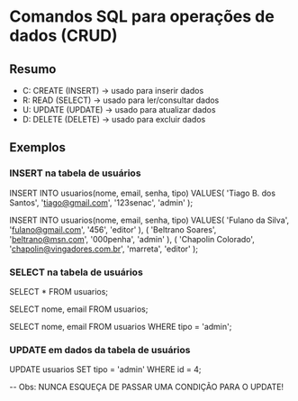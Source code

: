 # Comandos SQL para operações de dados (CRUD)

## Resumo

- C: CREATE (INSERT) -> usado para inserir dados 
- R: READ (SELECT) -> usado para ler/consultar dados
- U: UPDATE (UPDATE) -> usado para atualizar dados
- D: DELETE (DELETE) -> usado para excluir dados 

## Exemplos

### INSERT na tabela de usuários

INSERT INTO usuarios(nome, email, senha, tipo)
VALUES(
    'Tiago B. dos Santos',
    'tiago@gmail.com',
    '123senac',
    'admin'
);

INSERT INTO usuarios(nome, email, senha, tipo)
VALUES(
    'Fulano da Silva',
    'fulano@gmail.com',
    '456',
    'editor'
), (
    'Beltrano Soares',
    'beltrano@msn.com',
    '000penha',
    'admin'
), (
    'Chapolin Colorado',
    'chapolin@vingadores.com.br',
    'marreta',
    'editor'
);

### SELECT na tabela de usuários

SELECT * FROM usuarios;

SELECT nome, email FROM usuarios;

SELECT nome, email FROM usuarios WHERE tipo = 'admin';

### UPDATE em dados da tabela de usuários

UPDATE usuarios SET tipo = 'admin' WHERE id = 4;

-- Obs: NUNCA ESQUEÇA DE PASSAR UMA CONDIÇÃO PARA O UPDATE!